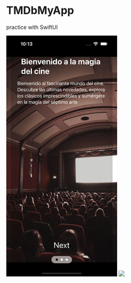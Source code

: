 # TMDbMyApp
practice with SwiftUI

![](AppPreviewImages/WellcomeScreen.gif)
![](AppPreviewImages/WellcomeScreen_image.jpg)
